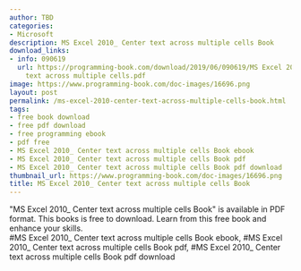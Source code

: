 ```yaml
---
author: TBD
categories:
- Microsoft
description: MS Excel 2010_ Center text across multiple cells Book
download_links:
- info: 090619
  url: https://programming-book.com/download/2019/06/090619/MS Excel 2010_ Center
    text across multiple cells.pdf
image: https://www.programming-book.com/doc-images/16696.png
layout: post
permalink: /ms-excel-2010-center-text-across-multiple-cells-book.html
tags:
- free book download
- free pdf download
- free programming ebook
- pdf free
- MS Excel 2010_ Center text across multiple cells Book ebook
- MS Excel 2010_ Center text across multiple cells Book pdf
- MS Excel 2010_ Center text across multiple cells Book pdf download
thumbnail_url: https://www.programming-book.com/doc-images/16696.png
title: MS Excel 2010_ Center text across multiple cells Book
---
```


 
<div class="item-desc text-justify">
  "MS Excel 2010_ Center text across multiple cells Book" is available in PDF format. This books is free to download. Learn from this free book and enhance your skills.
  <br>
  #MS Excel 2010_ Center text across multiple cells Book ebook, #MS Excel 2010_ Center text across multiple cells Book pdf, #MS Excel 2010_ Center text across multiple cells Book pdf download
</div>
